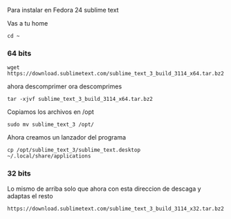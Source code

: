 Para instalar en Fedora 24 sublime text

Vas a tu home

```
cd ~
```

### 64 bits

```
wget  https://download.sublimetext.com/sublime_text_3_build_3114_x64.tar.bz2
```

ahora descomprimer ora descomprimes

```
tar -xjvf sublime_text_3_build_3114_x64.tar.bz2
```

Copiamos los archivos en /opt

```
sudo mv sublime_text_3 /opt/
```

Ahora creamos un lanzador del programa

```
cp /opt/sublime_text_3/sublime_text.desktop ~/.local/share/applications
```

### 32 bits

Lo mismo de arriba solo que ahora con esta direccion de descaga y adaptas el resto

```
https://download.sublimetext.com/sublime_text_3_build_3114_x32.tar.bz2
```



